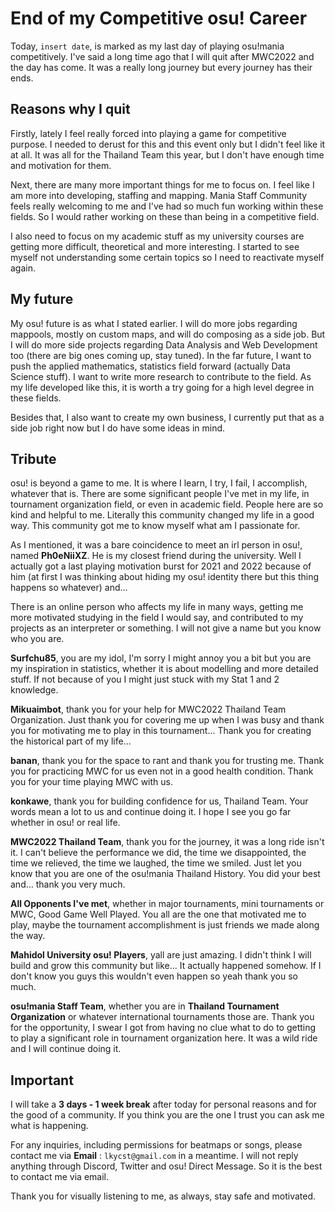 # End of my Competitive osu! Career

Today, `insert date`, is marked as my last day of playing osu!mania competitively. I've said a long time ago that I will quit after MWC2022 and the day has come. It was a really long journey but every journey has their ends. 

## Reasons why I quit

Firstly, lately I feel really forced into playing a game for competitive purpose. I needed to derust for this and this event only but I didn't feel like it at all. It was all for the Thailand Team this year, but I don't have enough time and motivation for them.

Next, there are many more important things for me to focus on. I feel like I am more into developing, staffing and mapping. Mania Staff Community feels really welcoming to me and I've had so much fun working within these fields. So I would rather working on these than being in a competitive field.

I also need to focus on my academic stuff as my university courses are getting more difficult, theoretical and more interesting. I started to see myself not understanding some certain topics so I need to reactivate myself again.

## My future

My osu! future is as what I stated earlier. I will do more jobs regarding mappools, mostly on custom maps, and will do composing as a side job. But I will do more side projects regarding Data Analysis and Web Development too (there are big ones coming up, stay tuned). In the far future, I want to push the applied mathematics, statistics field forward (actually Data Science stuff). I want to write more research to contribute to the field. As my life developed like this, it is worth a try going for a high level degree in these fields.

Besides that, I also want to create my own business, I currently put that as a side job right now but I do have some ideas in mind.

## Tribute

osu! is beyond a game to me. It is where I learn, I try, I fail, I accomplish, whatever that is. There are some significant people I've met in my life, in tournament organization field, or even in academic field. People here are so kind and helpful to me. Literally this community changed my life in a good way. This community got me to know myself what am I passionate for.

As I mentioned, it was a bare coincidence to meet an irl person in osu!, named **Ph0eNiiXZ**. He is my closest friend during the university. Well I actually got a last playing motivation burst for 2021 and 2022 because of him (at first I was thinking about hiding my osu! identity there but this thing happens so whatever) and... 

There is an online person who affects my life in many ways, getting me more motivated studying in the field I would say, and contributed to my projects as an interpreter or something. I will not give a name but you know who you are.

**Surfchu85**, you are my idol, I'm sorry I might annoy you a bit but you are my inspiration in statistics, whether it is about modelling and more detailed stuff. If not because of you I might just stuck with my Stat 1 and 2 knowledge.

**Mikuaimbot**, thank you for your help for MWC2022 Thailand Team Organization. Just thank you for covering me up when I was busy and thank you for motivating me to play in this tournament... Thank you for creating the historical part of my life...

**banan**, thank you for the space to rant and thank you for trusting me. Thank you for practicing MWC for us even not in a good health condition. Thank you for your time playing MWC with us.

**konkawe**, thank you for building confidence for us, Thailand Team. Your words mean a lot to us and continue doing it. I hope I see you go far whether in osu! or real life.

**MWC2022 Thailand Team**, thank you for the journey, it was a long ride isn't it. I can't believe the performance we did, the time we disappointed, the time we relieved, the time we laughed, the time we smiled. Just let you know that you are one of the osu!mania Thailand History. You did your best and... thank you very much.

**All Opponents I've met**, whether in major tournaments, mini tournaments or MWC, Good Game Well Played. You all are the one that motivated me to play, maybe the tournament accomplishment is just friends we made along the way.

**Mahidol University osu! Players**, yall are just amazing. I didn't think I will build and grow this community but like... It actually happened somehow. If I don't know you guys this wouldn't even happen so yeah thank you so much.

**osu!mania Staff Team**, whether you are in **Thailand Tournament Organization** or whatever international tournaments those are. Thank you for the opportunity, I swear I got from having no clue what to do to getting to play a significant role in tournament organization here. It was a wild ride and I will continue doing it.

<!--
## Congratulations, you found my secret message.

*"HowToPlayLN is my idol now"*, this phrase was said by someone after I was eliminated from SOFT5. It is still stick in my head til these days. I can't believe I was an inspiration for someone in game and in real life. I will try my best to be an inspiration for newer osu! people. 
-->

## Important 

I will take a **3 days - 1 week break** after today for personal reasons and for the good of a community. If you think you are the one I trust you can ask me what is happening.

For any inquiries, including permissions for beatmaps or songs, please contact me via **Email** : `lkycst@gmail.com` in a meantime. I will not reply anything through Discord, Twitter and osu! Direct Message. So it is the best to contact me via email.

Thank you for visually listening to me, as always, stay safe and motivated.
